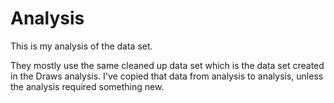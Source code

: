 # Analysis

This is my analysis of the data set.

They mostly use the same cleaned up data set which is the data set created in the Draws analysis. I've copied that data from analysis to analysis, unless the analysis required something new.
